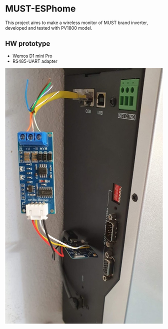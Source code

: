 # MUST-ESPhome
This project aims to make a wireless monitor of MUST brand inverter, developed and tested with PV1800 model.

## HW prototype
- Wemos D1 mini Pro
- RS485-UART adapter

![HW](https://github.com/taHC81/MUST-ESPhome/blob/main/MUST-ESPhome-prototype.jpg?raw=true)
